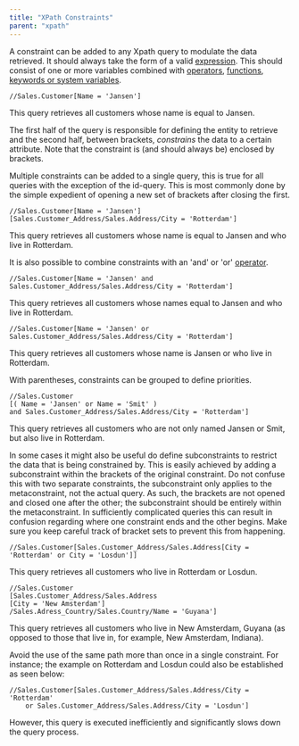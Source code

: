 ```yaml
---
title: "XPath Constraints"
parent: "xpath"
---
```



A constraint can be added to any Xpath query to modulate the data retrieved. It should always take the form of a valid [expression](xpath-expressions). This should consist of one or more variables combined with [operators](xpath-operators), [functions](xpath-constraint-functions), [keywords or system variables](xpath-keywords-and-system-variables).

```
//Sales.Customer[Name = 'Jansen']

```

This query retrieves all customers whose name is equal to Jansen.

The first half of the query is responsible for defining the entity to retrieve and the second half, between brackets, _constrains_ the data to a certain attribute. Note that the constraint is (and should always be) enclosed by brackets.

Multiple constraints can be added to a single query, this is true for all queries with the exception of the id-query. This is most commonly done by the simple expedient of opening a new set of brackets after closing the first.

```
//Sales.Customer[Name = 'Jansen'][Sales.Customer_Address/Sales.Address/City = 'Rotterdam']
```

This query retrieves all customers whose name is equal to Jansen and who live in Rotterdam.

It is also possible to combine constraints with an 'and' or 'or' [operator](xpath-operators).

```
//Sales.Customer[Name = 'Jansen' and Sales.Customer_Address/Sales.Address/City = 'Rotterdam']
```

This query retrieves all customers whose names equal to Jansen and who live in Rotterdam.

```
//Sales.Customer[Name = 'Jansen' or Sales.Customer_Address/Sales.Address/City = 'Rotterdam']
```

This query retrieves all customers whose name is Jansen or who live in Rotterdam.

With parentheses, constraints can be grouped to define priorities.

```
//Sales.Customer
[( Name = 'Jansen' or Name = 'Smit' )
and Sales.Customer_Address/Sales.Address/City = 'Rotterdam']
```

This query retrieves all customers who are not only named Jansen or Smit, but also live in Rotterdam.

In some cases it might also be useful do define subconstraints to restrict the data that is being constrained by. This is easily achieved by adding a subconstraint within the brackets of the original constraint. Do not confuse this with two separate constraints, the subconstraint only applies to the metaconstraint, not the actual query. As such, the brackets are not opened and closed one after the other; the subconstraint should be entirely within the metaconstraint. In sufficiently complicated queries this can result in confusion regarding where one constraint ends and the other begins. Make sure you keep careful track of bracket sets to prevent this from happening.

```
//Sales.Customer[Sales.Customer_Address/Sales.Address[City = 'Rotterdam' or City = 'Losdun']]
```

This query retrieves all customers who live in Rotterdam or Losdun.

```
//Sales.Customer
[Sales.Customer_Address/Sales.Address
[City = 'New Amsterdam']
/Sales.Adress_Country/Sales.Country/Name = 'Guyana']

```

This query retrieves all customers who live in New Amsterdam, Guyana (as opposed to those that live in, for example, New Amsterdam, Indiana).

Avoid the use of the same path more than once in a single constraint. For instance; the example on Rotterdam and Losdun could also be established as seen below:

```
//Sales.Customer[Sales.Customer_Address/Sales.Address/City = 'Rotterdam'
    or Sales.Customer_Address/Sales.Address/City = 'Losdun']
```

However, this query is executed inefficiently and significantly slows down the query process.
